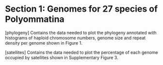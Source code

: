 # Section 1: Genomes for 27 species of Polyommatina

[phylogeny]
Contains the data needed to plot the phylogeny annotated with histograms of haploid chromosome numbers, genome size and repeat density per genome shown in Figure 1.

[satellites]
Contains the data needed to plot the percentage of each genome occupied by satellites shown in Supplementary Figure 3.

